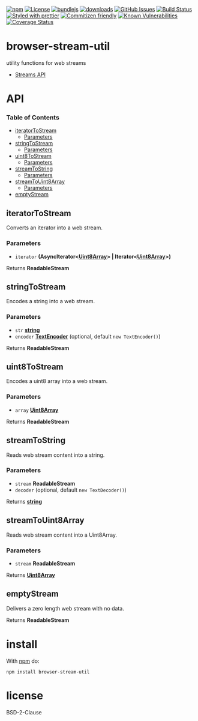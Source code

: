 [![npm](https://img.shields.io/npm/v/browser-stream-util.svg)](https://www.npmjs.com/package/browser-stream-util)
[![License](https://img.shields.io/badge/License-BSD%203--Clause-blue.svg)](https://opensource.org/licenses/BSD-3-Clause)
[![bundlejs](https://deno.bundlejs.com/?q=browser-stream-util\&badge=detailed)](https://bundlejs.com/?q=browser-stream-util)
[![downloads](http://img.shields.io/npm/dm/browser-stream-util.svg?style=flat-square)](https://npmjs.org/package/browser-stream-util)
[![GitHub Issues](https://img.shields.io/github/issues/k0nsti/browser-stream-util.svg?style=flat-square)](https://github.com/k0nsti/browser-stream-util/issues)
[![Build Status](https://img.shields.io/endpoint.svg?url=https%3A%2F%2Factions-badge.atrox.dev%2Fk0nsti%2Fbrowser-stream-util%2Fbadge\&style=flat)](https://actions-badge.atrox.dev/k0nsti/browser-stream-util/goto)
[![Styled with prettier](https://img.shields.io/badge/styled_with-prettier-ff69b4.svg)](https://github.com/prettier/prettier)
[![Commitizen friendly](https://img.shields.io/badge/commitizen-friendly-brightgreen.svg)](http://commitizen.github.io/cz-cli/)
[![Known Vulnerabilities](https://snyk.io/test/github/k0nsti/browser-stream-util/badge.svg)](https://snyk.io/test/github/k0nsti/browser-stream-util)
[![Coverage Status](https://coveralls.io/repos/k0nsti/browser-stream-util/badge.svg)](https://coveralls.io/github/k0nsti/browser-stream-util)

# browser-stream-util

utility functions for web streams

*   [Streams API](https://developer.mozilla.org/en-US/docs/Web/API/Streams_API)

# API

<!-- Generated by documentation.js. Update this documentation by updating the source code. -->

### Table of Contents

*   [iteratorToStream](#iteratortostream)
    *   [Parameters](#parameters)
*   [stringToStream](#stringtostream)
    *   [Parameters](#parameters-1)
*   [uint8ToStream](#uint8tostream)
    *   [Parameters](#parameters-2)
*   [streamToString](#streamtostring)
    *   [Parameters](#parameters-3)
*   [streamToUint8Array](#streamtouint8array)
    *   [Parameters](#parameters-4)
*   [emptyStream](#emptystream)

## iteratorToStream

Converts an iterator into a web stream.

### Parameters

*   `iterator` **(AsyncIterator<[Uint8Array](https://developer.mozilla.org/docs/Web/JavaScript/Reference/Global_Objects/Uint8Array)> | Iterator<[Uint8Array](https://developer.mozilla.org/docs/Web/JavaScript/Reference/Global_Objects/Uint8Array)>)**&#x20;

Returns **ReadableStream**&#x20;

## stringToStream

Encodes a string into a web stream.

### Parameters

*   `str` **[string](https://developer.mozilla.org/docs/Web/JavaScript/Reference/Global_Objects/String)**&#x20;
*   `encoder` **[TextEncoder](https://developer.mozilla.org/docs/Web/API/TextEncoder)**  (optional, default `new TextEncoder()`)

Returns **ReadableStream**&#x20;

## uint8ToStream

Encodes a uint8 array into a web stream.

### Parameters

*   `array` **[Uint8Array](https://developer.mozilla.org/docs/Web/JavaScript/Reference/Global_Objects/Uint8Array)**&#x20;

Returns **ReadableStream**&#x20;

## streamToString

Reads web stream content into a string.

### Parameters

*   `stream` **ReadableStream**&#x20;
*   `decoder`   (optional, default `new TextDecoder()`)

Returns **[string](https://developer.mozilla.org/docs/Web/JavaScript/Reference/Global_Objects/String)**&#x20;

## streamToUint8Array

Reads web stream content into a Uint8Array.

### Parameters

*   `stream` **ReadableStream**&#x20;

Returns **[Uint8Array](https://developer.mozilla.org/docs/Web/JavaScript/Reference/Global_Objects/Uint8Array)**&#x20;

## emptyStream

Delivers a zero length web stream with no data.

Returns **ReadableStream**&#x20;

# install

With [npm](http://npmjs.org) do:

```shell
npm install browser-stream-util
```

# license

BSD-2-Clause
